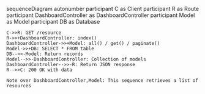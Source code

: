 sequenceDiagram
    autonumber
    participant C as Client
    participant R as Route
    participant DashboardController as DashboardController
    participant Model as Model
    participant DB as Database
    
    C->>R: GET /resource
    R->>+DashboardController: index()
    DashboardController->>+Model: all() / get() / paginate()
    Model->>+DB: SELECT * FROM table
    DB-->>-Model: Return records
    Model-->>-DashboardController: Collection of models
    DashboardController-->>-R: Return JSON response
    R-->>C: 200 OK with data
    
    Note over DashboardController,Model: This sequence retrieves a list of resources
  